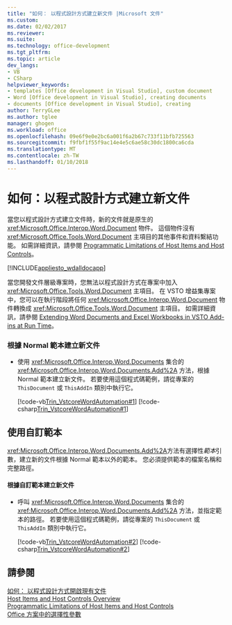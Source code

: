```yaml
---
title: "如何： 以程式設計方式建立新文件 |Microsoft 文件"
ms.custom: 
ms.date: 02/02/2017
ms.reviewer: 
ms.suite: 
ms.technology: office-development
ms.tgt_pltfrm: 
ms.topic: article
dev_langs:
- VB
- CSharp
helpviewer_keywords:
- templates [Office development in Visual Studio], custom document
- Word [Office development in Visual Studio], creating documents
- documents [Office development in Visual Studio], creating
author: TerryGLee
ms.author: tglee
manager: ghogen
ms.workload: office
ms.openlocfilehash: 09e6f9e0e2bc6a001f6a2b67c733f11bfb725563
ms.sourcegitcommit: f9fbf1f55f9ac14e4e5c6ae58c30dc1800ca6cda
ms.translationtype: MT
ms.contentlocale: zh-TW
ms.lasthandoff: 01/10/2018
---
```

# <a name="how-to-programmatically-create-new-documents"></a>如何：以程式設計方式建立新文件
  當您以程式設計方式建立文件時，新的文件就是原生的 <xref:Microsoft.Office.Interop.Word.Document> 物件。 這個物件沒有 <xref:Microsoft.Office.Tools.Word.Document> 主項目的其他事件和資料繫結功能。 如需詳細資訊，請參閱 [Programmatic Limitations of Host Items and Host Controls](../vsto/programmatic-limitations-of-host-items-and-host-controls.md)。  
  
 [!INCLUDE[appliesto_wdalldocapp](../vsto/includes/appliesto-wdalldocapp-md.md)]  
  
 當您開發文件層級專案時，您無法以程式設計方式在專案中加入 <xref:Microsoft.Office.Tools.Word.Document> 主項目。 在 VSTO 增益集專案中，您可以在執行階段將任何 <xref:Microsoft.Office.Interop.Word.Document> 物件轉換成 <xref:Microsoft.Office.Tools.Word.Document> 主項目。 如需詳細資訊，請參閱 [Extending Word Documents and Excel Workbooks in VSTO Add-ins at Run Time](../vsto/extending-word-documents-and-excel-workbooks-in-vsto-add-ins-at-run-time.md)。  
  
### <a name="to-create-a-new-document-based-on-the-normal-template"></a>根據 Normal 範本建立新文件  
  
-   使用 <xref:Microsoft.Office.Interop.Word.Documents> 集合的 <xref:Microsoft.Office.Interop.Word.Documents.Add%2A> 方法，根據 Normal 範本建立新文件。 若要使用這個程式碼範例，請從專案的 `ThisDocument` 或 `ThisAddIn` 類別中執行它。  
  
     [!code-vb[Trin_VstcoreWordAutomation#1](../vsto/codesnippet/VisualBasic/Trin_VstcoreWordAutomationVB/ThisDocument.vb#1)]
     [!code-csharp[Trin_VstcoreWordAutomation#1](../vsto/codesnippet/CSharp/Trin_VstcoreWordAutomationCS/ThisDocument.cs#1)]  
  
## <a name="using-custom-templates"></a>使用自訂範本  
 <xref:Microsoft.Office.Interop.Word.Documents.Add%2A>方法有選擇性*範本*引數，建立新的文件根據 Normal 範本以外的範本。 您必須提供範本的檔案名稱和完整路徑。  
  
#### <a name="to-create-a-new-document-based-on-a-custom-template"></a>根據自訂範本建立新文件  
  
-   呼叫 <xref:Microsoft.Office.Interop.Word.Documents> 集合的 <xref:Microsoft.Office.Interop.Word.Documents.Add%2A> 方法，並指定範本的路徑。 若要使用這個程式碼範例，請從專案的 `ThisDocument` 或 `ThisAddIn` 類別中執行它。  
  
     [!code-vb[Trin_VstcoreWordAutomation#2](../vsto/codesnippet/VisualBasic/Trin_VstcoreWordAutomationVB/ThisDocument.vb#2)]
     [!code-csharp[Trin_VstcoreWordAutomation#2](../vsto/codesnippet/CSharp/Trin_VstcoreWordAutomationCS/ThisDocument.cs#2)]  
  
## <a name="see-also"></a>請參閱  
 [如何： 以程式設計方式開啟現有文件](../vsto/how-to-programmatically-open-existing-documents.md)   
 [Host Items and Host Controls Overview](../vsto/host-items-and-host-controls-overview.md)   
 [Programmatic Limitations of Host Items and Host Controls](../vsto/programmatic-limitations-of-host-items-and-host-controls.md)   
 [Office 方案中的選擇性參數](../vsto/optional-parameters-in-office-solutions.md)  
  
  